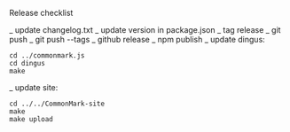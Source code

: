 Release checklist

_ update changelog.txt
_ update version in package.json
_ tag release
_ git push
_ git push --tags
_ github release
_ npm publish
_ update dingus:

    cd ../commonmark.js
    cd dingus
    make

_ update site:

    cd ../../CommonMark-site
    make
    make upload
